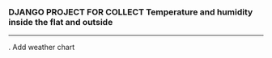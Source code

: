 ### DJANGO PROJECT FOR COLLECT Temperature and humidity inside the flat and outside
 


---------------------
. Add weather chart
